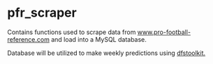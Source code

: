 # pfr_scraper

Contains functions used to scrape data from www.pro-football-reference.com and load into a MySQL database. 

Database will be utilized to make weekly predictions using [dfstoolkit.](https://www.github.com/kimjam/dfstoolkit)
